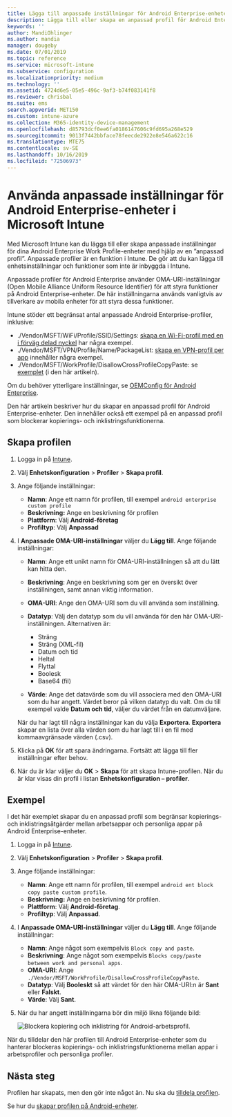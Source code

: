 ```yaml
---
title: Lägga till anpassade inställningar för Android Enterprise-enheter i Microsoft Intune – Azure | Microsoft Docs
description: Lägga till eller skapa en anpassad profil för Android Enterprise-enheter i Microsoft Intune
keywords: ''
author: MandiOhlinger
ms.author: mandia
manager: dougeby
ms.date: 07/01/2019
ms.topic: reference
ms.service: microsoft-intune
ms.subservice: configuration
ms.localizationpriority: medium
ms.technology: ''
ms.assetid: 4724d6e5-05e5-496c-9af3-b74f083141f8
ms.reviewer: chrisbal
ms.suite: ems
search.appverid: MET150
ms.custom: intune-azure
ms.collection: M365-identity-device-management
ms.openlocfilehash: d85793dcf0ee6fa0186147606c9fd695a268e529
ms.sourcegitcommit: 9013f7442bbface78feecde2922e8e546a622c16
ms.translationtype: MTE75
ms.contentlocale: sv-SE
ms.lasthandoff: 10/16/2019
ms.locfileid: "72506973"
---
```

# <a name="use-custom-settings-for-android-enterprise-devices-in-microsoft-intune"></a>Använda anpassade inställningar för Android Enterprise-enheter i Microsoft Intune

Med Microsoft Intune kan du lägga till eller skapa anpassade inställningar för dina Android Enterprise Work Profile-enheter med hjälp av en ”anpassad profil”. Anpassade profiler är en funktion i Intune. De gör att du kan lägga till enhetsinställningar och funktioner som inte är inbyggda i Intune.

Anpassade profiler för Android Enterprise använder OMA-URI-inställningar (Open Mobile Alliance Uniform Resource Identifier) för att styra funktioner på Android Enterprise-enheter. De här inställningarna används vanligtvis av tillverkare av mobila enheter för att styra dessa funktioner.

Intune stöder ett begränsat antal anpassade Android Enterprise-profiler, inklusive:

- ./Vendor/MSFT/WiFi/Profile/SSID/Settings: [skapa en Wi-Fi-profil med en i förväg delad nyckel](wi-fi-profile-shared-key.md) har några exempel.
- ./Vendor/MSFT/VPN/Profile/Name/PackageList: [skapa en VPN-profil per app](android-pulse-secure-per-app-vpn.md) innehåller några exempel.
- ./Vendor/MSFT/WorkProfile/DisallowCrossProfileCopyPaste: se [exemplet](#example) (i den här artikeln).

Om du behöver ytterligare inställningar, se [OEMConfig för Android Enterprise](android-oem-configuration-overview.md).

Den här artikeln beskriver hur du skapar en anpassad profil för Android Enterprise-enheter. Den innehåller också ett exempel på en anpassad profil som blockerar kopierings- och inklistringsfunktionerna.

## <a name="create-the-profile"></a>Skapa profilen

1. Logga in på [Intune](https://go.microsoft.com/fwlink/?linkid=2090973).
2. Välj **Enhetskonfiguration** > **Profiler** > **Skapa profil**.
3. Ange följande inställningar:

    - **Namn**: Ange ett namn för profilen, till exempel `android enterprise custom profile`
    - **Beskrivning:** Ange en beskrivning för profilen
    - **Plattform**: Välj **Android-företag**
    - **Profiltyp**: Välj **Anpassad**

4. I **Anpassade OMA-URI-inställningar** väljer du **Lägg till**. Ange följande inställningar:

    - **Namn**: Ange ett unikt namn för OMA-URI-inställningen så att du lätt kan hitta den.
    - **Beskrivning**: Ange en beskrivning som ger en översikt över inställningen, samt annan viktig information.
    - **OMA-URI**: Ange den OMA-URI som du vill använda som inställning.
    - **Datatyp**: Välj den datatyp som du vill använda för den här OMA-URI-inställningen. Alternativen är:

      - Sträng
      - Sträng (XML-fil)
      - Datum och tid
      - Heltal
      - Flyttal
      - Boolesk
      - Base64 (fil)

    - **Värde**: Ange det datavärde som du vill associera med den OMA-URI som du har angett. Värdet beror på vilken datatyp du valt. Om du till exempel valde **Datum och tid**, väljer du värdet från en datumväljare.

    När du har lagt till några inställningar kan du välja **Exportera**. **Exportera** skapar en lista över alla värden som du har lagt till i en fil med kommaavgränsade värden (.csv).

5. Klicka på **OK** för att spara ändringarna. Fortsätt att lägga till fler inställningar efter behov.
6. När du är klar väljer du **OK** > **Skapa** för att skapa Intune-profilen. När du är klar visas din profil i listan **Enhetskonfiguration – profiler**.

## <a name="example"></a>Exempel

I det här exemplet skapar du en anpassad profil som begränsar kopierings- och inklistringsåtgärder mellan arbetsappar och personliga appar på Android Enterprise-enheter.

1. Logga in på [Intune](https://go.microsoft.com/fwlink/?linkid=2090973).
2. Välj **Enhetskonfiguration** > **Profiler** > **Skapa profil**.
3. Ange följande inställningar:

    - **Namn**: Ange ett namn för profilen, till exempel `android ent block copy paste custom profile`.
    - **Beskrivning:** Ange en beskrivning för profilen.
    - **Plattform**: Välj **Android-företag**.
    - **Profiltyp**: Välj **Anpassad**.

4. I **Anpassade OMA-URI-inställningar** väljer du **Lägg till**. Ange följande inställningar:

    - **Namn**: Ange något som exempelvis `Block copy and paste`.
    - **Beskrivning**: Ange något som exempelvis `Blocks copy/paste between work and personal apps`.
    - **OMA-URI**: Ange `./Vendor/MSFT/WorkProfile/DisallowCrossProfileCopyPaste`.
    - **Datatyp**: Välj **Booleskt** så att värdet för den här OMA-URI:n är **Sant** eller **Falskt**.
    - **Värde**: Välj **Sant**.

5. När du har angett inställningarna bör din miljö likna följande bild:

    ![Blockera kopiering och inklistring för Android-arbetsprofil.](./media/custom-settings-android-for-work/custom-policy-afw-copy-paste.png)

När du tilldelar den här profilen till Android Enterprise-enheter som du hanterar blockeras kopierings- och inklistringsfunktionerna mellan appar i arbetsprofiler och personliga profiler.

## <a name="next-steps"></a>Nästa steg

Profilen har skapats, men den gör inte något än. Nu ska du [tilldela profilen](device-profile-assign.md).

Se hur du [skapar profilen på Android-enheter](../custom-settings-android.md).

